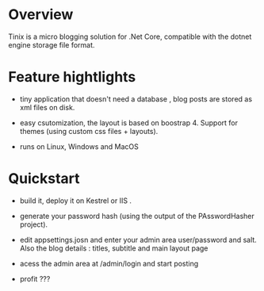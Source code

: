 # Overview
Tinix is a micro blogging solution for .Net Core, compatible with the dotnet engine storage file format. 

# Feature hightlights
- tiny application that doesn't need a database , blog posts are stored as xml files on disk.

- easy csutomization, the layout is based on boostrap 4. Support for themes (using custom css files + layouts).

- runs on Linux, Windows and MacOS


# Quickstart 
- build it, deploy it on Kestrel or IIS .

- generate your password hash (using the output of the PAsswordHasher project).

- edit  appsettings.josn and enter your admin area user/password and salt. Also the blog details : titles, subtitle and main layout page

- acess the admin area at /admin/login and start posting 

- profit ???



